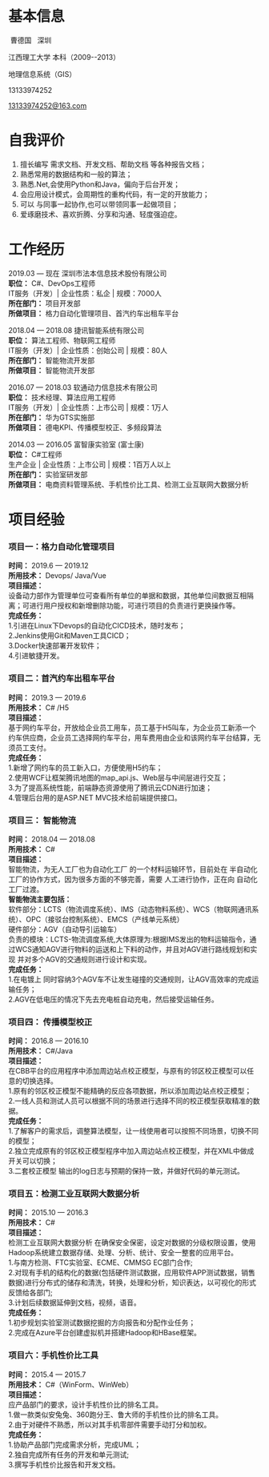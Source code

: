 # 基本信息 #

  曹德国    深圳
  
  江西理工大学 本科（2009--2013）
  
  地理信息系统（GIS）
  
  13133974252
  
  13133974252@163.com


# 自我评价 # 
1. 擅长编写 需求文档、开发文档、帮助文档 等各种报告文档；  
2. 熟悉常用的数据结构和一般的算法；  
3. 熟悉.Net,会使用Python和Java，偏向于后台开发；  
4. 会应用设计模式，会周期性的重构代码，有一定的开放能力；  
5. 可以 与同事一起协作,也可以带领同事一起做项目；  
6. 爱琢磨技术、喜欢折腾、分享和沟通、轻度强迫症。  


# 工作经历 #
2019.03 — 现在  深圳市法本信息技术股份有限公司  
**职位：** C#、DevOps工程师  
IT服务（开发）| 企业性质：私企 | 规模：7000人  
**所在部门：** 项目开发部  
**所做项目：** 格力自动化管理项目、首汽约车出租车平台  

2018.04 — 2018.08  捷讯智能系统有限公司  
**职位：** 算法工程师、物联网工程师  
IT服务（开发）| 企业性质：创始公司 | 规模：80人  
**所在部门：** 智能物流开发部  
**所做项目：** 智能物流开发部 

2016.07 — 2018.03  软通动力信息技术有限公司  
**职位：** 技术经理、算法应用工程师  
IT服务（开发）| 企业性质：上市公司 | 规模：1万人  
**所在部门：** 华为GTS实施部  
**所做项目：** 德电KPI、传播模型校正、多频段算法  

2014.03 — 2016.05  富智康实验室 (富士康)  
**职位：** C#工程师  
生产企业 | 企业性质：上市公司 | 规模：1百万人以上  
**所在部门：** 实验室研发部  
**所做项目：** 电商资料管理系统、手机性价比工具、检测工业互联网大数据分析  


# 项目经验 #

### 项目一：格力自动化管理项目  
**时间：** 2019.6 — 2019.12  
**所用技术：**  Devops/ Java/Vue  
**项目描述：**  
设备动力部作为管理单位可查看所有单位的单据和数据，其他单位间数据互相隔离；可进行用户授权和新增删除功能，可进行项目的负责进行更换操作等。  
**完成任务：**    
1.引进在Linux下Devops的自动化CICD技术，随时发布；  
2.Jenkins使用Git和Maven工具CICD；  
3.Docker快速部署开发软件；  
4.引进敏捷开发。  

### 项目二：首汽约车出租车平台  
**时间：** 2019.3 — 2019.6  
**所用技术：** C# /H5  
**项目描述：**    
基于网约车平台，开放给企业员工用车，员工基于H5叫车，为企业员工新添一个约车供应商，企业员工选择网约车平台，用车费用由企业和该网约车平台结算，无须员工支付。  
**完成任务：**   
1.新增了网约车的员工新入口，方便使用H5约车；  
2.使用WCF让框架腾讯地图的map_api.js、Web层与中间层进行交互；  
3.为了提高系统性能，前端静态资源使用了腾讯云CDN进行加速；  
4.管理后台用的是ASP.NET MVC技术给前端提供接口。  

### 项目三： 智能物流 
**时间：** 2018.04 — 2018.08  
**所用技术：** C#  
**项目描述：**  
智能物流，为无人工厂也为自动化工厂 的一个材料运输环节，目前处在 半自动化工厂的协作方式，因为很多方面的不够完善，需要 人工进行协作，正在向 自动化工厂过渡。  
**智能物流主要包括：**    
软件部分：LCTS（物流调度系统）、IMS（动态物料系统）、WCS（物联网通讯系统）、OPC（接驳台控制系统）、EMCS（产线单元系统）  
硬件部分：AGV（自动导引运输车）  
负责的模块：LCTS-物流调度系统,大体原理为:根据IMS发出的物料运输指令，通过WCS通知AGV进行物料的运送和上下料的动作，并且对AGV进行路线规划和实现 并对多个AGV的交通规则进行设计和实现。  
**完成任务：**    
1.在电镀上 同时容纳3个AGV车不让发生碰撞的交通规则，让AGV高效率的完成运输任务；  
2.AGV在低电压的情况下先去充电桩自动充电，然后接受运输任务。  

### 项目四： 传播模型校正  
**时间：** 2016.8 — 2016.10  
**所用技术：** C#/Java  
**项目描述：**   
在CBB平台的应用程序中添加周边站点校正模型，与原有的邻区校正模型可以任意的切换选择。  
1.原有的邻区校正模型不能精确的反应各项数据，所以添加周边站点校正模型；  
2.一线人员和测试人员可以根据不同的场景进行选择不同的校正模型获取精准的数据。  
**完成任务：**    
1.了解客户的需求后，调整算法模型，让一线使用者可以按照不同场景，切换不同的模型；    
2.独立完成原有的邻区校正模型程序中加入周边站点校正模型，并在XML中做成开关可以切换；  
3.二套校正模型 输出的log日志与预期的保持一致，并做好代码的单元测试。  

### 项目五：检测工业互联网大数据分析  
**时间：** 2015.10 — 2016.3  
**所用技术：** C#  
**项目描述：**  
检测工业互联网大数据分析 在确保安全保密，设定对数据的分级权限设置，使用Hadoop系统建立数据存储、处理、分析、统计、安全一整套的应用平台。  
1.与南方检测、FTC实验室、ECME、CMMSG EC部门合作;    
2.对现有手机的结构化的数据(包括硬件测试数据，应用软件APP测试数据，销售数据)进行分布式的储存和清洗，转换，处理和分析，知识表达，以可视化的形式反馈给各部门;  
3.计划后续数据延伸到文档，视频，语音。  
**完成任务：**    
1.初步规划实验室测试数据挖掘的方向报告和分配作业任务；  
2.完成在Azure平台创建虚拟机并搭建Hadoop和HBase框架。

### 项目六：手机性价比工具  
**时间：** 2015.4 — 2015.7  
**所用技术：** C#（WinForm、WinWeb）  
**项目描述：**  
应产品部门的要求，设计手机性价比的排名工具。  
1.做一款类似安兔兔、360跑分王、鲁大师的手机性价比的排名工具。  
2.由于对硬件不熟悉，所以对其手机零部件需要手动打分和加权。  
**完成任务：**    
1.协助产品部门完成需求分析，完成UML；  
2.独自完成所有任务的开发和单元测试;  
3.撰写手机性价比报告和开发文档。  
